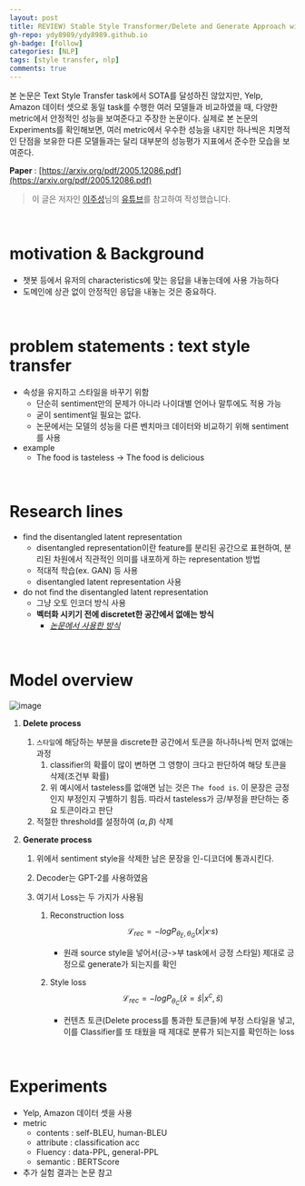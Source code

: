 ```yaml
---
layout: post
title: REVIEW) Stable Style Transformer/Delete and Generate Approach with Encoder-Decoder for Text Style Transfer
gh-repo: ydy8989/ydy8989.github.io
gh-badge: [follow]
categories: [NLP]
tags: [style transfer, nlp]
comments: true
---
```


본 논문은 Text Style Transfer task에서 SOTA를 달성하진 않았지만, Yelp, Amazon 데이터 셋으로 동일 task를 수행한 여러 모델들과 비교하였을 때, 다양한 metric에서 안정적인 성능을 보여준다고 주장한 논문이다. 실제로 본 논문의 Experiments를 확인해보면, 여러 metric에서 우수한 성능을 내지만 하나씩은 치명적인 단점을 보유한 다른 모델들과는 달리 대부분의 성능평가 지표에서 준수한 모습을 보여준다. 

**Paper** : [https://arxiv.org/pdf/2005.12086.pdf](https://arxiv.org/pdf/2005.12086.pdf)

> 이 글은 저자인 [이주성](https://github.com/rungjoo)님의 [유튜브](https://www.youtube.com/watch?v=4D8uVWdNeLI)를 참고하여 작성했습니다. 

<br/>



# motivation & Background

- 챗봇 등에서 유저의 characteristics에 맞는 응답을 내놓는데에 사용 가능하다 
- 도메인에 상관 없이 안정적인 응답을 내놓는 것은 중요하다. 

<br/>

# problem statements : text style transfer

- 속성을 유지하고 스타일을 바꾸기 위함
	- 단순히 sentiment만의 문제가 아니라 나이대별 언어나 말투에도 적용 가능
	- 굳이 sentiment일 필요는 없다. 
	- 논문에서는 모델의 성능을 다른 벤치마크 데이터와 비교하기 위해 sentiment를 사용
- example 
	- The food is tasteless -> The food is delicious

<br/>



# Research lines

- find the disentangled latent representation
	- disentangled representation이란 feature를 분리된 공간으로 표현하여, 분리된 차원에서 직관적인 의미를 내포하게 하는 representation 방법
	- 적대적 학습(ex. GAN) 등 사용
	- disentangled latent representation 사용 
- do not find the disentangled latent representation
	- 그냥 오토 인코더 방식 사용
	- **벡터화 시키기 전에 discretet한 공간에서 없애는 방식**
		- <u>*논문에서 사용한 방식*</u>

<br/>



# Model overview

![image](https://user-images.githubusercontent.com/38639633/156958707-1b867096-5222-4cb1-89e5-5b18cc1fcf9d.png)

1. **Delete process**

	1. `스타일`에 해당하는 부분을 discrete한 공간에서 토큰을 하나하나씩 먼저 없애는 과정
		1. classifier의 확률이 많이 변하면 그 영향이 크다고 판단하여 해당 토큰을 삭제(조건부 확률)
		2. 위 예시에서 tasteless를 없애면 남는 것은 `The food is`. 이 문장은 긍정인지 부정인지 구별하기 힘듬. 따라서 tasteless가 긍/부정을 판단하는 중요 토큰이라고 판단
	2. 적절한 threshold를 설정하여 ($\alpha, \beta$) 삭제

2. **Generate process**

	1. 위에서 sentiment style을 삭제한 남은 문장을 인-디코더에 통과시킨다. 

	2. Decoder는 GPT-2를 사용하였음

	3. 여기서 Loss는 두 가지가 사용됨

		1. Reconstruction loss
			$$
			\mathcal{L}_{rec} = -log P_{\theta_{E}, \theta_{G}}(x|x^, s)
			$$

			- 원래 source style을 넣어서(긍->부 task에서 긍정 스타일) 제대로 긍정으로 generate가 되는지를 확인

		2. Style loss
			$$
			\mathcal{L}_{rec} = -log P_{\theta_{C}}(\hat{x}=\hat{s}|x^c, \hat{s})
			$$

			- 컨텐츠 토큰(Delete process를 통과한 토큰들)에 부정 스타일을 넣고, 이를 Classifier를 또 태웠을 때 제대로 분류가 되는지를 확인하는 loss

<br/>



# Experiments

- Yelp, Amazon 데이터 셋을 사용
- metric
	- contents : self-BLEU, human-BLEU
	- attribute : classification acc
	- Fluency : data-PPL, general-PPL
	- semantic : BERTScore
- 추가 실험 결과는 논문 참고 